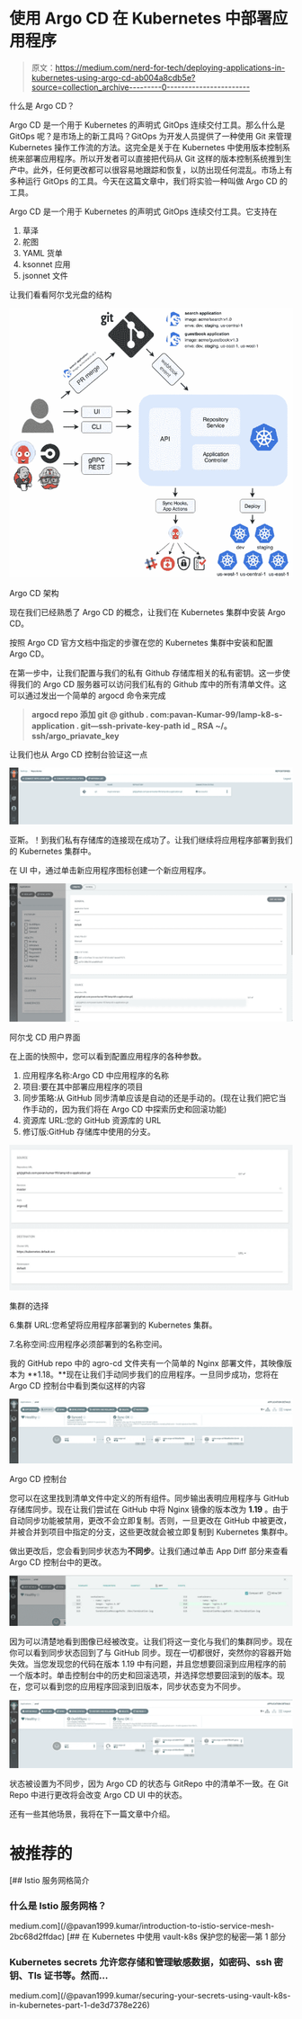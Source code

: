 # 使用 Argo CD 在 Kubernetes 中部署应用程序

> 原文：<https://medium.com/nerd-for-tech/deploying-applications-in-kubernetes-using-argo-cd-ab004a8cdb5e?source=collection_archive---------0----------------------->

什么是 Argo CD？

Argo CD 是一个用于 Kubernetes 的声明式 GitOps 连续交付工具。那么什么是 GitOps 呢？是市场上的新工具吗？GitOps 为开发人员提供了一种使用 Git 来管理 Kubernetes 操作工作流的方法。这完全是关于在 Kubernetes 中使用版本控制系统来部署应用程序。所以开发者可以直接把代码从 Git 这样的版本控制系统推到生产中。此外，任何更改都可以很容易地跟踪和恢复，以防出现任何混乱。市场上有多种运行 GitOps 的工具。今天在这篇文章中，我们将实验一种叫做 Argo CD 的工具。

Argo CD 是一个用于 Kubernetes 的声明式 GitOps 连续交付工具。它支持在

1.  草泽
2.  舵图
3.  YAML 货单
4.  ksonnet 应用
5.  jsonnet 文件

让我们看看阿尔戈光盘的结构

![](img/50223a4ac89947b42d4f400b9173aed6.png)

Argo CD 架构

现在我们已经熟悉了 Argo CD 的概念，让我们在 Kubernetes 集群中安装 Argo CD。

按照 Argo CD 官方文档中指定的步骤在您的 Kubernetes 集群中安装和配置 Argo CD。

在第一步中，让我们配置与我们的私有 Github 存储库相关的私有密钥。这一步使得我们的 Argo CD 服务器可以访问我们私有的 Github 库中的所有清单文件。这可以通过发出一个简单的 argocd 命令来完成

> **argocd repo 添加 git @ github . com:pavan-Kumar-99/lamp-k8-s-application . git—ssh-private-key-path id _ RSA ~/。ssh/argo_priavate_key**

让我们也从 Argo CD 控制台验证这一点

![](img/343ffd654c1babf8d8b8d9baafca1392.png)

亚斯。！到我们私有存储库的连接现在成功了。让我们继续将应用程序部署到我们的 Kubernetes 集群中。

在 UI 中，通过单击新应用程序图标创建一个新应用程序。

![](img/ec3fee23ff807d6597d00d362e9526a7.png)

阿尔戈 CD 用户界面

在上面的快照中，您可以看到配置应用程序的各种参数。

1.  应用程序名称:Argo CD 中应用程序的名称
2.  项目:要在其中部署应用程序的项目
3.  同步策略:从 GitHub 同步清单应该是自动的还是手动的。(现在让我们把它当作手动的，因为我们将在 Argo CD 中探索历史和回滚功能)
4.  资源库 URL:您的 GitHub 资源库的 URL
5.  修订版:GitHub 存储库中使用的分支。

![](img/8fe100e6b6bbf218eb9f091c690487e8.png)

集群的选择

6.集群 URL:您希望将应用程序部署到的 Kubernetes 集群。

7.名称空间:应用程序必须部署到的名称空间。

我的 GitHub repo 中的 agro-cd 文件夹有一个简单的 Nginx 部署文件，其映像版本为 **1.18。**现在让我们手动同步我们的应用程序。一旦同步成功，您将在 Argo CD 控制台中看到类似这样的内容

![](img/ab12498e232d8a109d408d3524eb9ed0.png)

Argo CD 控制台

您可以在这里找到清单文件中定义的所有组件。同步输出表明应用程序与 GitHub 存储库同步。现在让我们尝试在 GitHub 中将 Nginx 镜像的版本改为 **1.19** 。由于自动同步功能被禁用，更改不会立即复制。否则，一旦更改在 GitHub 中被更改，并被合并到项目中指定的分支，这些更改就会被立即复制到 Kubernetes 集群中。

做出更改后，您会看到同步状态为**不同步**。让我们通过单击 App Diff 部分来查看 Argo CD 控制台中的更改。

![](img/df89325a01a07bb3e941d39c4ce89b42.png)

因为可以清楚地看到图像已经被改变。让我们将这一变化与我们的集群同步。现在你可以看到同步状态回到了与 GitHub 同步。现在一切都很好，突然你的容器开始失效。当您发现您的代码在版本 1.19 中有问题，并且您想要回滚到应用程序的前一个版本时。单击控制台中的历史和回滚选项，并选择您想要回滚到的版本。现在，您可以看到您的应用程序回滚到旧版本，同步状态变为不同步。

![](img/fa43b95556a0c256613cf81fb90f7e80.png)

状态被设置为不同步，因为 Argo CD 的状态与 GitRepo 中的清单不一致。在 Git Repo 中进行更改将会改变 Argo CD UI 中的状态。

还有一些其他场景，我将在下一篇文章中介绍。

# 被推荐的

[](/@pavan1999.kumar/introduction-to-istio-service-mesh-2bc68d2ffdac) [## Istio 服务网格简介

### 什么是 Istio 服务网格？

medium.com](/@pavan1999.kumar/introduction-to-istio-service-mesh-2bc68d2ffdac) [](/@pavan1999.kumar/securing-your-secrets-using-vault-k8s-in-kubernetes-part-1-de3d7378e226) [## 在 Kubernetes 中使用 vault-k8s 保护您的秘密—第 1 部分

### Kubernetes secrets 允许您存储和管理敏感数据，如密码、ssh 密钥、Tls 证书等。然而…

medium.com](/@pavan1999.kumar/securing-your-secrets-using-vault-k8s-in-kubernetes-part-1-de3d7378e226)